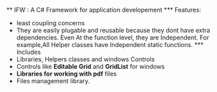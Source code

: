 ** IFW : A C# Framework for application developement
*** Features:
- least coupling concerns 
- They are easily plugable and reusable because they dont have extra dependencies.
  Even At the function level, they are Independent. 
  For example,All Helper classes have Independent static functions.
*** Includes
- Libraries, Helpers classes and windows Controls
- Controls like __Editable Grid__ and __GridList__ for windows
- **Libraries for working with pdf** files 
- Files management library.
